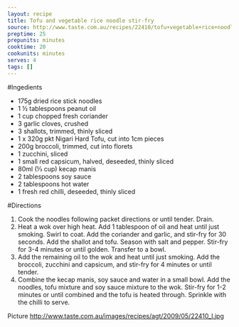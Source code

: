 ```yaml
---
layout: recipe
title: Tofu and vegetable rice noodle stir-fry
source: http://www.taste.com.au/recipes/22410/tofu+vegetable+rice+noodle+stir+fry
preptime: 25
prepunits: minutes
cooktime: 20
cookunits: minutes
serves: 4
tags: []
---
```

#Ingedients
* 175g dried rice stick noodles
* 1 &frac12; tablespoons peanut oil
* 1 cup chopped fresh coriander
* 3 garlic cloves, crushed
* 3 shallots, trimmed, thinly sliced
* 1 x 320g pkt Nigari Hard Tofu, cut into 1cm pieces
* 200g broccoli, trimmed, cut into florets
* 1 zucchini, sliced
* 1 small red capsicum, halved, deseeded, thinly sliced
* 80ml (&#8531; cup) kecap manis
* 2 tablespoons soy sauce
* 2 tablespoons hot water
* 1 fresh red chilli, deseeded, thinly sliced

#Directions
1. Cook the noodles following packet directions or until tender. Drain.
2. Heat a wok over high heat. Add 1 tablespoon of oil and heat until just smoking. Swirl to coat. Add the coriander and garlic, and stir-fry for 30 seconds. Add the shallot and tofu. Season with salt and pepper. Stir-fry for 3-4 minutes or until golden. Transfer to a bowl.
3. Add the remaining oil to the wok and heat until just smoking. Add the broccoli, zucchini and capsicum, and stir-fry for 4 minutes or until tender.
4. Combine the kecap manis, soy sauce and water in a small bowl. Add the noodles, tofu mixture and soy sauce mixture to the wok. Stir-fry for 1-2 minutes or until combined and the tofu is heated through. Sprinkle with the chilli to serve.

Picture
http://www.taste.com.au/images/recipes/agt/2009/05/22410_l.jpg